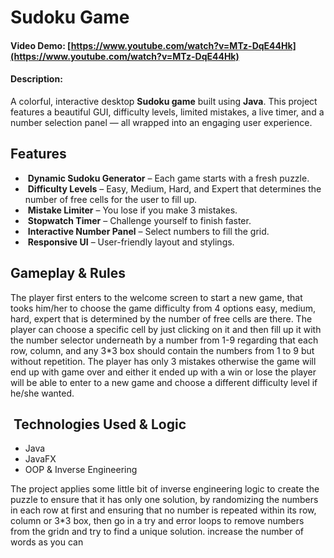 # Sudoku Game

#### Video Demo:  [https://www.youtube.com/watch?v=MTz-DqE44Hk](https://www.youtube.com/watch?v=MTz-DqE44Hk)

#### Description:

A colorful, interactive desktop **Sudoku game** built using **Java**. This project features a beautiful GUI, difficulty levels, limited mistakes, a live timer, and a number selection panel — all wrapped into an engaging user experience.

## Features

* &nbsp;**Dynamic Sudoku Generator** – Each game starts with a fresh puzzle.
* &nbsp;**Difficulty Levels** – Easy, Medium, Hard, and Expert that determines the number of free cells for the user to fill up.
* &nbsp;**Mistake Limiter** – You lose if you make 3 mistakes.
* &nbsp;**Stopwatch Timer** – Challenge yourself to finish faster.
* &nbsp;**Interactive Number Panel** – Select numbers to fill the grid.
* &nbsp;**Responsive UI** – User-friendly layout and stylings.

## Gameplay \& Rules

The player first enters to the welcome screen to start a new game, that tooks him/her to choose the game difficulty from 4 options easy, medium, hard, expert that is determined by the number of free cells are there.
The player can choose a specific cell by just clicking on it and then fill up it with the number selector underneath by a number from 1-9
regarding that each row, column, and any 3\*3 box should contain the numbers from 1 to 9 but without repetition.
The player has only 3 mistakes otherwise the game will end up with game over and either it ended up with a win or lose the player will be able to enter to a new game and choose a different difficulty level if he/she wanted.

## &nbsp;Technologies Used \& Logic

* Java
* JavaFX
* OOP \& Inverse Engineering

The project applies some little bit of inverse engineering logic to create the puzzle to ensure that it has only one solution, by randomizing the numbers in each row at first and ensuring that no number is repeated within its row, column or 3\*3 box, then go in a try and error loops to remove numbers from the gridn and try to find a unique solution.
increase the number of words as you can

